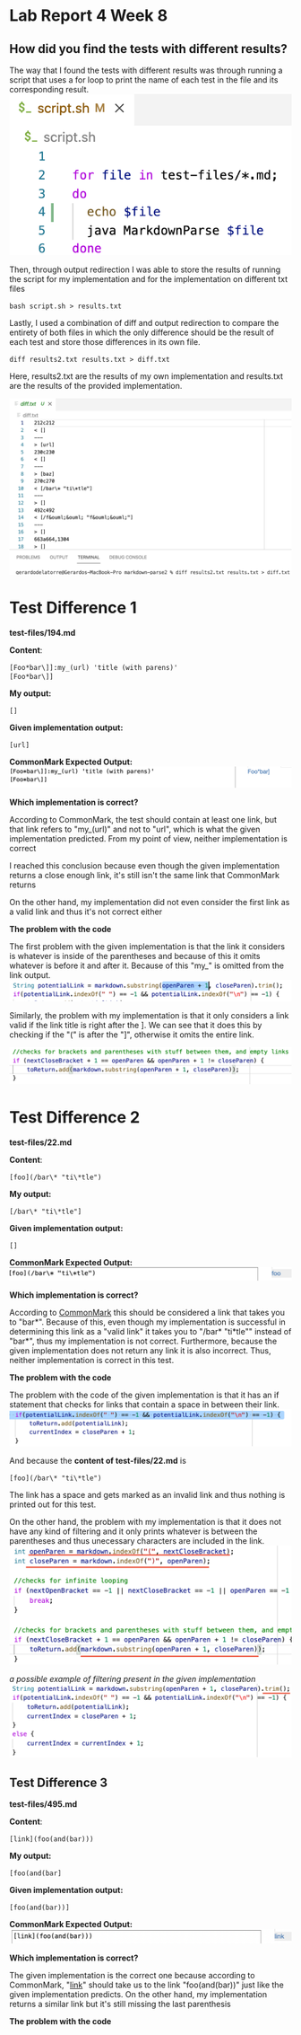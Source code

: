# **Lab Report 4 Week 8**

## How did you find the tests with different results?

The way that I found the tests with different results was through running a script that uses a for loop to print the name of each test in the file and its corresponding result. 
![IMAGE](SS1.PNG)

Then, through output redirection I was able to store the results of running the script for my implementation and for the implementation on different txt files 
```
bash script.sh > results.txt
```
Lastly, I used a combination of diff and output redirection to compare the entirety of both files in which the only difference should be the result of each test and store those differences in its own file.
```
diff results2.txt results.txt > diff.txt
```

Here, results2.txt are the results of my own implementation and results.txt are the results of the provided implementation.

![IMAGE](SS2.PNG)

# Test Difference 1
**test-files/194.md**

**Content**:
```
[Foo*bar\]]:my_(url) 'title (with parens)'
[Foo*bar\]]
```

**My output:**
```
[]
```

**Given implementation output:**
```
[url]
```


**CommonMark Expected Output:**
![IMAGE](SS6.PNG)

**Which implementation is correct?**

According to CommonMark, the test should contain at least one link, but that link refers to "my_(url)" and not to "url", which is what the given implementation predicted. From my point of view, neither implementation is correct 

I reached this conclusion because even though the given implementation returns a close enough link, it's still isn't the same link that CommonMark returns

On the other hand, my implementation did not even consider the first link as a valid link and thus it's not correct either 


**The problem with the code**

The first problem with the given implementation is that the link it considers is whatever is inside of the parentheses and because of this it omits whatever is before it and after it. Because of this "my_" is omitted from the link output. 
![IMAGE](SS8.PNG)


Similarly, the problem with my implementation is that it only considers a link valid if the link title is right after the ]. We can see that it does this by checking if the "(" is after the "]", otherwise it omits the entire link.

![IMAGE](SS4.PNG)

# Test Difference 2
**test-files/22.md**

**Content**:
```
[foo](/bar\* "ti\*tle")
```

**My output:**
```
[/bar\* "ti\*tle"]
```

**Given implementation output:**
```
[]
```

**CommonMark Expected Output:**
![IMAGE](SS9.PNG)

**Which implementation is correct?**

According to [CommonMark](https://spec.commonmark.org/dingus/) this should be considered a link that takes you to "bar*". Because of this, even though my implementation is successful in determining this link as a "valid link" it takes you to "/bar\* "ti\*tle"" instead of "bar*", thus my implementation is not correct. Furthermore, because the given implementation does not return any link it is also incorrect. Thus, neither implementation is correct in this test. 

**The problem with the code**

The problem with the code of the given implementation is that it has an if statement that checks for links that contain a space in between their link. 
![IMAGE](SS5.PNG)

And because the **content of test-files/22.md** is
```
[foo](/bar\* "ti\*tle")
```
The link has a space and gets marked as an invalid link and thus nothing is printed out for this test.

On the other hand, the problem with my implementation is that it does not have any kind of filtering and it only prints whatever is between the parentheses and thus unecessary characters are included in the link.
![IMAGE](SS10.PNG)

*a possible example of filtering present in the given implementation*
![IMAGE](SS11.PNG)

## Test Difference 3

**test-files/495.md**

**Content**:
```
[link](foo(and(bar)))
```

**My output:**
```
[foo(and(bar]
```

**Given implementation output:**
```
[foo(and(bar))]
```

**CommonMark Expected Output:**
![IMAGE](SS12.PNG)

**Which implementation is correct?**

The given implementation is the correct one because according to CommonMark, "[link](foo(and(bar)))" should take us to the link "foo(and(bar))" just like the given implementation predicts. On the other hand, my implementation returns a similar link but it's still missing the last parenthesis

**The problem with the code**




